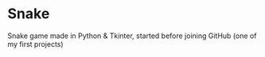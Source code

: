 # Snake
Snake game made in Python &amp; Tkinter, started before joining GitHub (one of my first projects)
